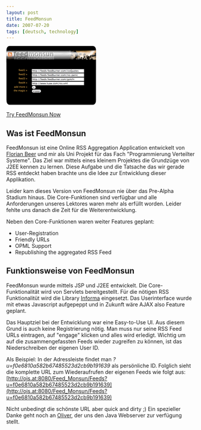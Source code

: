 ```yaml
---
layout: post
title: FeedMonsun
date: 2007-07-20
tags: [deutsch, technology]
---
```


![FeedMonsun](/img/2007/feedmonsun_shot1.png)

[Try FeedMonsun Now](http://ojs.at:8080/Feed_Monsun)

## Was ist FeedMonsun
FeedMonsun ist eine Online RSS Aggregation Application entwickelt von [Florian Beer](http://blog.no-panic.at) und mir als Uni Projekt für das Fach "Programmierung Verteilter Systeme". Das Ziel war mittels eines kleinem Projektes die Grundzüge von J2EE kennen zu lernen. Diese Aufgabe und die Tatsache das wir gerade RSS entdeckt haben brachte uns die Idee zur Entwicklung dieser Applikation.

Leider kam dieses Version von FeedMonsun nie über das Pre-Alpha Stadium hinaus. Die Core-Funktionen sind verfügbar und alle Anforderungen unseres Lektores waren mehr als erfüllt worden. Leider fehlte uns danach die Zeit für die Weiterentwicklung.

Neben den Core-Funktionen waren weiter Features geplant:
* User-Registration
* Friendly URLs
* OPML Support
* Republishing the aggregated RSS Feed

## Funktionsweise von FeedMonsun
FeedMonsun wurde mittels JSP und J2EE entwickelt. Die Core-Funktionalität wird von Servlets bereitgestellt. Für die nötigen RSS Funktionalitüt wird die Library [Informa](http://informa.sourceforge.net/) eingesetzt. Das Userinterface wurde mit etwas Javascript aufgepeppt und in Zukunft wäre AJAX also Feature geplant.

Das Hauptziel bei der Entwicklung war eine Easy-to-Use UI. Aus diesem Grund is auch keine Registrierung nötig. Man muss nur seine RSS Feed URLs eintragen, auf "engage" klicken und alles wird erledigt. Wichtig um auf die zusammengefassten Feeds wieder zugreifen zu können, ist das Niederschreiben der eigenen User ID.

Als Beispiel: In der Adressleiste findet man _?u=f0e6810a582b67485523d2cb9b191639_ als persönliche ID. Folglich sieht die komplette URL zum Wiederaufrufen der eigenen Feeds wie folgt aus: [http://ojs.at:8080/Feed_Monsun/Feeds?u=f0e6810a582b67485523d2cb9b191639](http://ojs.at:8080/Feed_Monsun/Feeds?u=f0e6810a582b67485523d2cb9b191639)

Nicht unbedingt die schönste URL aber quick and dirty ;) Ein spezieller Danke geht noch an [Oliver](http://ojs.at/), der uns den Java Webserver zur verfügung stellt.